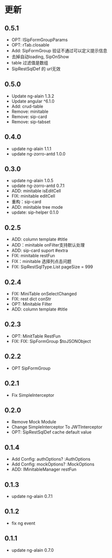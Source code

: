 
# 更新

## 0.5.1

* OPT: ISipFormGroupParams<T>
* OPT: rTab.closable
* Add: SipFormGroup 验证不通过可以定义提示信息
* 去掉自动loading, SipOnShow
* table 过滤值是数组
* SipRestSqlDef 的 url无效

## 0.5.0

* Update ng-alain 1.3.2
* Update angular ^6.1.0
* Add: crud-table
* Remove: minitable
* Remove: sip-card
* Remove: sip-tabset

## 0.4.0

* update ng-alain 1.1.1
* update ng-zorro-antd 1.0.0

## 0.3.0

* update ng-alain 1.0.5
* update ng-zorro-antd 0.7.1
* ADD: minitable isEditCell
* FIX: minitable editCell
* 重构：sip-card
* ADD: minitable tree mode
* update: sip-helper 0.1.0

## 0.2.5

* ADD: column template #title
* ADD：minitable onFilter支持默认处理
* ADD: sip-card suport #extra
* FIX: minitable restFun
* FIX：minitable 选择列点击问题
* FIX: SipRestSqlType.List pageSize = 999

## 0.2.4

* FIX: MiniTable onSelectChanged
* FIX: rest dict conStr
* OPT: Minitable Filter
* ADD: column template #title

## 0.2.3

* OPT: MinitTable RestFun
* FIX: FIX: SipFormGroup $toJSONObject

## 0.2.2

* OPT SipFormGroup

## 0.2.1

* Fix SimpleInterceptor

## 0.2.0

* Remove Mock Module
* Change SimpleInterceptor To JWTInterceptor
* OPT: SipRestSqlDef cache default value

## 0.1.4

* Add Config: authOptions? :AuthOptions
* Add Config: mockOptions? :MockOptions
* ADD: IMinitableManager restFun

## 0.1.3

* update ng-alain 0.7.1

## 0.1.2

* fix ng event

## 0.1.1

* update ng-alain 0.7.0
